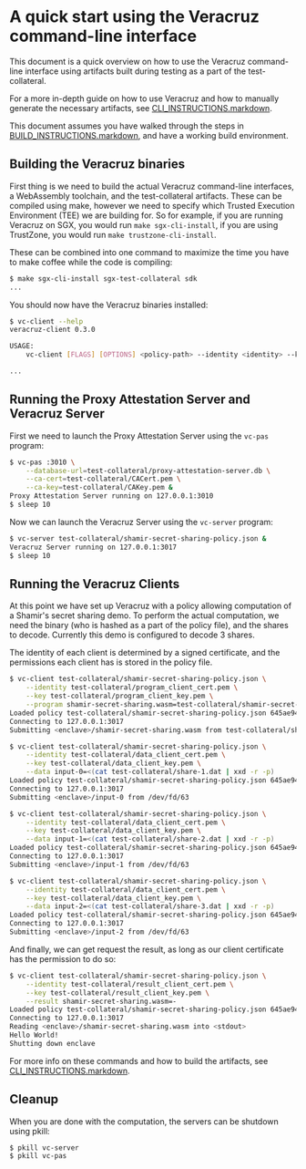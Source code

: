 # A quick start using the Veracruz command-line interface

This document is a quick overview on how to use the Veracruz command-line
interface using artifacts built during testing as a part of the
test-collateral.

For a more in-depth guide on how to use Veracruz and how to manually generate
the necessary artifacts, see [CLI_INSTRUCTIONS.markdown](CLI_INSTRUCTIONS.markdown).

This document assumes you have walked through the steps in
[BUILD_INSTRUCTIONS.markdown](BUILD_INSTRUCTIONS.markdown), and have a working
build environment.

## Building the Veracruz binaries

First thing is we need to build the actual Veracruz command-line interfaces,
a WebAssembly toolchain, and the test-collateral artifacts. These can be
compiled using make, however we need to specify which Trusted Execution
Environment (TEE) we are building for. So for example, if you are running
Veracruz on SGX, you would run `make sgx-cli-install`, if you are using
TrustZone, you would run `make trustzone-cli-install`.

These can be combined into one command to maximize the time you have to
make coffee while the code is compiling:

``` bash
$ make sgx-cli-install sgx-test-collateral sdk
...
```

You should now have the Veracruz binaries installed:

``` bash
$ vc-client --help
veracruz-client 0.3.0

USAGE:
    vc-client [FLAGS] [OPTIONS] <policy-path> --identity <identity> --key <key> --target <target>

...
```

## Running the Proxy Attestation Server and Veracruz Server

First we need to launch the Proxy Attestation Server using the `vc-pas` program:

``` bash
$ vc-pas :3010 \
    --database-url=test-collateral/proxy-attestation-server.db \
    --ca-cert=test-collateral/CACert.pem \
    --ca-key=test-collateral/CAKey.pem &
Proxy Attestation Server running on 127.0.0.1:3010
$ sleep 10
```

Now we can launch the Veracruz Server using the `vc-server` program:

``` bash
$ vc-server test-collateral/shamir-secret-sharing-policy.json &
Veracruz Server running on 127.0.0.1:3017
$ sleep 10
```

## Running the Veracruz Clients

At this point we have set up Veracruz with a policy allowing computation of a
Shamir's secret sharing demo. To perform the actual computation, we need
the binary (who is hashed as a part of the policy file), and the shares to
decode. Currently this demo is configured to decode 3 shares.

The identity of each client is determined by a signed certificate, and the
permissions each client has is stored in the policy file.

``` bash
$ vc-client test-collateral/shamir-secret-sharing-policy.json \
    --identity test-collateral/program_client_cert.pem \
    --key test-collateral/program_client_key.pem \
    --program shamir-secret-sharing.wasm=test-collateral/shamir-secret-sharing.wasm
Loaded policy test-collateral/shamir-secret-sharing-policy.json 645ae94ea86eaf15cfc04c07a17bd9b6a3b3b6c3558fae6fb93d8ee4c3e71241
Connecting to 127.0.0.1:3017
Submitting <enclave>/shamir-secret-sharing.wasm from test-collateral/shamir-secret-sharing.wasm
```

``` bash
$ vc-client test-collateral/shamir-secret-sharing-policy.json \
    --identity test-collateral/data_client_cert.pem \
    --key test-collateral/data_client_key.pem \
    --data input-0=<(cat test-collateral/share-1.dat | xxd -r -p)
Loaded policy test-collateral/shamir-secret-sharing-policy.json 645ae94ea86eaf15cfc04c07a17bd9b6a3b3b6c3558fae6fb93d8ee4c3e71241
Connecting to 127.0.0.1:3017
Submitting <enclave>/input-0 from /dev/fd/63
```

``` bash
$ vc-client test-collateral/shamir-secret-sharing-policy.json \
    --identity test-collateral/data_client_cert.pem \
    --key test-collateral/data_client_key.pem \
    --data input-1=<(cat test-collateral/share-2.dat | xxd -r -p)
Loaded policy test-collateral/shamir-secret-sharing-policy.json 645ae94ea86eaf15cfc04c07a17bd9b6a3b3b6c3558fae6fb93d8ee4c3e71241
Connecting to 127.0.0.1:3017
Submitting <enclave>/input-1 from /dev/fd/63
```

``` bash
$ vc-client test-collateral/shamir-secret-sharing-policy.json \
    --identity test-collateral/data_client_cert.pem \
    --key test-collateral/data_client_key.pem \
    --data input-2=<(cat test-collateral/share-3.dat | xxd -r -p)
Loaded policy test-collateral/shamir-secret-sharing-policy.json 645ae94ea86eaf15cfc04c07a17bd9b6a3b3b6c3558fae6fb93d8ee4c3e71241
Connecting to 127.0.0.1:3017
Submitting <enclave>/input-2 from /dev/fd/63
```

And finally, we can get request the result, as long as our client certificate
has the permission to do so:

``` bash
$ vc-client test-collateral/shamir-secret-sharing-policy.json \
    --identity test-collateral/result_client_cert.pem \
    --key test-collateral/result_client_key.pem \
    --result shamir-secret-sharing.wasm=-
Loaded policy test-collateral/shamir-secret-sharing-policy.json 645ae94ea86eaf15cfc04c07a17bd9b6a3b3b6c3558fae6fb93d8ee4c3e71241
Connecting to 127.0.0.1:3017
Reading <enclave>/shamir-secret-sharing.wasm into <stdout>
Hello World!
Shutting down enclave
```

For more info on these commands and how to build the artifacts,
see [CLI_INSTRUCTIONS.markdown](CLI_INSTRUCTIONS.markdown).

## Cleanup

When you are done with the computation, the servers can be shutdown using pkill:

``` bash
$ pkill vc-server
$ pkill vc-pas
```
